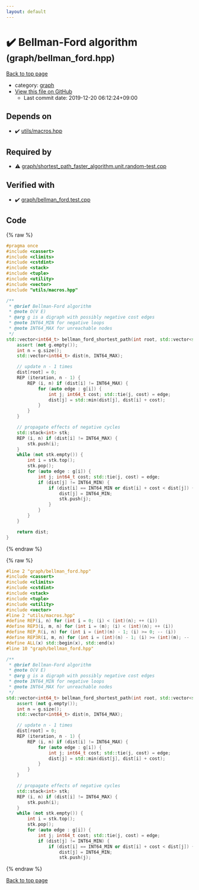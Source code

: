 ```yaml
---
layout: default
---
```


<!-- mathjax config similar to math.stackexchange -->
<script type="text/javascript" async
  src="https://cdnjs.cloudflare.com/ajax/libs/mathjax/2.7.5/MathJax.js?config=TeX-MML-AM_CHTML">
</script>
<script type="text/x-mathjax-config">
  MathJax.Hub.Config({
    TeX: { equationNumbers: { autoNumber: "AMS" }},
    tex2jax: {
      inlineMath: [ ['$','$'] ],
      processEscapes: true
    },
    "HTML-CSS": { matchFontHeight: false },
    displayAlign: "left",
    displayIndent: "2em"
  });
</script>

<script type="text/javascript" src="https://cdnjs.cloudflare.com/ajax/libs/jquery/3.4.1/jquery.min.js"></script>
<script src="https://cdn.jsdelivr.net/npm/jquery-balloon-js@1.1.2/jquery.balloon.min.js" integrity="sha256-ZEYs9VrgAeNuPvs15E39OsyOJaIkXEEt10fzxJ20+2I=" crossorigin="anonymous"></script>
<script type="text/javascript" src="../../assets/js/copy-button.js"></script>
<link rel="stylesheet" href="../../assets/css/copy-button.css" />


# :heavy_check_mark: Bellman-Ford algorithm <small>(graph/bellman_ford.hpp)</small>

<a href="../../index.html">Back to top page</a>

* category: <a href="../../index.html#f8b0b924ebd7046dbfa85a856e4682c8">graph</a>
* <a href="{{ site.github.repository_url }}/blob/master/graph/bellman_ford.hpp">View this file on GitHub</a>
    - Last commit date: 2019-12-20 06:12:24+09:00




## Depends on

* :heavy_check_mark: <a href="../utils/macros.hpp.html">utils/macros.hpp</a>


## Required by

* :warning: <a href="shortest_path_faster_algorithm.unit.random-test.cpp.html">graph/shortest_path_faster_algorithm.unit.random-test.cpp</a>


## Verified with

* :heavy_check_mark: <a href="../../verify/graph/bellman_ford.test.cpp.html">graph/bellman_ford.test.cpp</a>


## Code

<a id="unbundled"></a>
{% raw %}
```cpp
#pragma once
#include <cassert>
#include <climits>
#include <cstdint>
#include <stack>
#include <tuple>
#include <utility>
#include <vector>
#include "utils/macros.hpp"

/**
 * @brief Bellman-Ford algorithm
 * @note O(V E)
 * @arg g is a digraph with possibly negative cost edges
 * @note INT64_MIN for negative loops
 * @note INT64_MAX for unreachable nodes
 */
std::vector<int64_t> bellman_ford_shortest_path(int root, std::vector<std::vector<std::pair<int, int64_t> > > const & g) {
    assert (not g.empty());
    int n = g.size();
    std::vector<int64_t> dist(n, INT64_MAX);

    // update n - 1 times
    dist[root] = 0;
    REP (iteration, n - 1) {
        REP (i, n) if (dist[i] != INT64_MAX) {
            for (auto edge : g[i]) {
                int j; int64_t cost; std::tie(j, cost) = edge;
                dist[j] = std::min(dist[j], dist[i] + cost);
            }
        }
    }

    // propagate effects of negative cycles
    std::stack<int> stk;
    REP (i, n) if (dist[i] != INT64_MAX) {
        stk.push(i);
    }
    while (not stk.empty()) {
        int i = stk.top();
        stk.pop();
        for (auto edge : g[i]) {
            int j; int64_t cost; std::tie(j, cost) = edge;
            if (dist[j] != INT64_MIN) {
                if (dist[i] == INT64_MIN or dist[i] + cost < dist[j]) {
                    dist[j] = INT64_MIN;
                    stk.push(j);
                }
            }
        }
    }

    return dist;
}

```
{% endraw %}

<a id="bundled"></a>
{% raw %}
```cpp
#line 2 "graph/bellman_ford.hpp"
#include <cassert>
#include <climits>
#include <cstdint>
#include <stack>
#include <tuple>
#include <utility>
#include <vector>
#line 2 "utils/macros.hpp"
#define REP(i, n) for (int i = 0; (i) < (int)(n); ++ (i))
#define REP3(i, m, n) for (int i = (m); (i) < (int)(n); ++ (i))
#define REP_R(i, n) for (int i = (int)(n) - 1; (i) >= 0; -- (i))
#define REP3R(i, m, n) for (int i = (int)(n) - 1; (i) >= (int)(m); -- (i))
#define ALL(x) std::begin(x), std::end(x)
#line 10 "graph/bellman_ford.hpp"

/**
 * @brief Bellman-Ford algorithm
 * @note O(V E)
 * @arg g is a digraph with possibly negative cost edges
 * @note INT64_MIN for negative loops
 * @note INT64_MAX for unreachable nodes
 */
std::vector<int64_t> bellman_ford_shortest_path(int root, std::vector<std::vector<std::pair<int, int64_t> > > const & g) {
    assert (not g.empty());
    int n = g.size();
    std::vector<int64_t> dist(n, INT64_MAX);

    // update n - 1 times
    dist[root] = 0;
    REP (iteration, n - 1) {
        REP (i, n) if (dist[i] != INT64_MAX) {
            for (auto edge : g[i]) {
                int j; int64_t cost; std::tie(j, cost) = edge;
                dist[j] = std::min(dist[j], dist[i] + cost);
            }
        }
    }

    // propagate effects of negative cycles
    std::stack<int> stk;
    REP (i, n) if (dist[i] != INT64_MAX) {
        stk.push(i);
    }
    while (not stk.empty()) {
        int i = stk.top();
        stk.pop();
        for (auto edge : g[i]) {
            int j; int64_t cost; std::tie(j, cost) = edge;
            if (dist[j] != INT64_MIN) {
                if (dist[i] == INT64_MIN or dist[i] + cost < dist[j]) {
                    dist[j] = INT64_MIN;
                    stk.push(j);

```
{% endraw %}

<a href="../../index.html">Back to top page</a>

